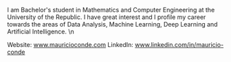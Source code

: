 I am Bachelor's student in Mathematics and Computer Engineering at the University of the Republic. I have great interest and I profile my career towards the areas of Data Analysis, Machine Learning, Deep Learning and Artificial Intelligence. \n

Website: www.mauricioconde.com
LinkedIn: www.linkedin.com/in/mauricio-conde
